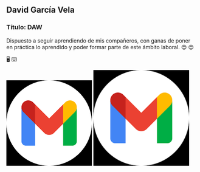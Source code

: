 ## David García Vela

### Título: DAW

Dispuesto a seguir aprendiendo de mis compañeros, con ganas de poner 
en práctica lo aprendido y poder formar parte de este ámbito laboral.
:blush: :blush:


:desktop_computer: 
:keyboard:


![Correo electrónico](/foto%20gmail.png) 
<img src="/foto gmail.png" width="50%">